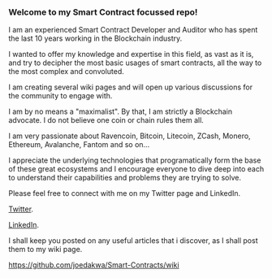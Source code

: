 ### Welcome to my Smart Contract focussed repo!

I am an experienced Smart Contract Developer and Auditor who has spent the last 10 years working in the Blockchain industry. 

I wanted to offer my knowledge and expertise in this field, as vast as it is, and try to decipher the most basic usages of smart contracts, all the way to the most complex and convoluted. 

I am creating several wiki pages and will open up various discussions for the community to engage with.

I am by no means a "maximalist". By that, I am strictly a Blockchain advocate. I do not believe one coin or chain rules them all.

I am very passionate about Ravencoin, Bitcoin, Litecoin, ZCash, Monero, Ethereum, Avalanche, Fantom and so on...

I appreciate the underlying technologies that programatically form the base of these great ecosystems and I encourage everyone to dive deep into each to understand their capabilities and problems they are trying to solve.

Please feel free to connect with me on my Twitter page and LinkedIn. 

[Twitter](https://mobile.twitter.com/golanger85).

[LinkedIn](https://uk.linkedin.com/in/joe-dakwa-92716065).


I shall keep you posted on any useful articles that i discover, as I shall post them to my wiki page.

https://github.com/joedakwa/Smart-Contracts/wiki

